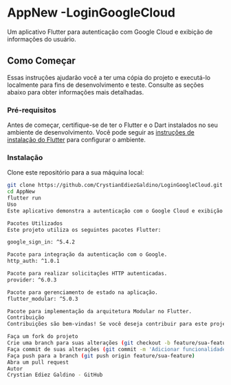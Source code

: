 # AppNew -LoginGoogleCloud

Um aplicativo Flutter para autenticação com Google Cloud e exibição de informações do usuário.

## Como Começar

Essas instruções ajudarão você a ter uma cópia do projeto e executá-lo localmente para fins de desenvolvimento e teste. Consulte as seções abaixo para obter informações mais detalhadas.

### Pré-requisitos

Antes de começar, certifique-se de ter o Flutter e o Dart instalados no seu ambiente de desenvolvimento. Você pode seguir as [instruções de instalação do Flutter](https://flutter.dev/docs/get-started/install) para configurar o ambiente.

### Instalação

Clone este repositório para a sua máquina local:

```bash
git clone https://github.com/CrystianEdiezGaldino/LoginGoogleCloud.git
cd AppNew
flutter run
Uso
Este aplicativo demonstra a autenticação com o Google Cloud e exibição de informações do usuário. Faça login com sua conta do Google para ver o funcionamento.

Pacotes Utilizados
Este projeto utiliza os seguintes pacotes Flutter:

google_sign_in: ^5.4.2

Pacote para integração da autenticação com o Google.
http_auth: ^1.0.1

Pacote para realizar solicitações HTTP autenticadas.
provider: ^6.0.3

Pacote para gerenciamento de estado na aplicação.
flutter_modular: ^5.0.3

Pacote para implementação da arquitetura Modular no Flutter.
Contribuição
Contribuições são bem-vindas! Se você deseja contribuir para este projeto, siga estas etapas:

Faça um fork do projeto
Crie uma branch para suas alterações (git checkout -b feature/sua-feature)
Faça commit de suas alterações (git commit -m 'Adicionar funcionalidade')
Faça push para a branch (git push origin feature/sua-feature)
Abra um pull request
Autor
Crystian Ediez Galdino - GitHub

